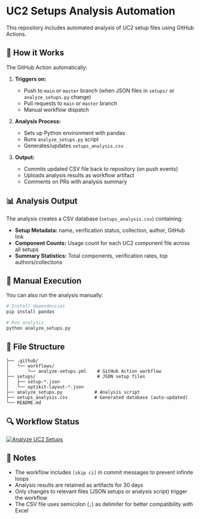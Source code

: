 # UC2 Setups Analysis Automation

This repository includes automated analysis of UC2 setup files using GitHub Actions.

## 🚀 How it Works

The GitHub Action automatically:

1. **Triggers on:**
   - Push to `main` or `master` branch (when JSON files in `setups/` or `analyze_setups.py` change)
   - Pull requests to `main` or `master` branch
   - Manual workflow dispatch

2. **Analysis Process:**
   - Sets up Python environment with pandas
   - Runs `analyze_setups.py` script
   - Generates/updates `setups_analysis.csv`

3. **Output:**
   - Commits updated CSV file back to repository (on push events)
   - Uploads analysis results as workflow artifact
   - Comments on PRs with analysis summary

## 📊 Analysis Output

The analysis creates a CSV database (`setups_analysis.csv`) containing:

- **Setup Metadata:** name, verification status, collection, author, GitHub link
- **Component Counts:** Usage count for each UC2 component file across all setups
- **Summary Statistics:** Total components, verification rates, top authors/collections

## 🔧 Manual Execution

You can also run the analysis manually:

```bash
# Install dependencies
pip install pandas

# Run analysis
python analyze_setups.py
```

## 📁 File Structure

```
├── .github/
│   └── workflows/
│       └── analyze-setups.yml    # GitHub Action workflow
├── setups/                       # JSON setup files
│   ├── setup-*.json
│   └── optikit-layout-*.json
├── analyze_setups.py            # Analysis script
├── setups_analysis.csv          # Generated database (auto-updated)
└── README.md
```

## 🔍 Workflow Status

[![Analyze UC2 Setups](https://github.com/beniroquai/openUC2-OptiKit-Store/actions/workflows/analyze-setups.yml/badge.svg)](https://github.com/beniroquai/openUC2-OptiKit-Store/actions/workflows/analyze-setups.yml)

## 📝 Notes

- The workflow includes `[skip ci]` in commit messages to prevent infinite loops
- Analysis results are retained as artifacts for 30 days
- Only changes to relevant files (JSON setups or analysis script) trigger the workflow
- The CSV file uses semicolon (`;`) as delimiter for better compatibility with Excel
